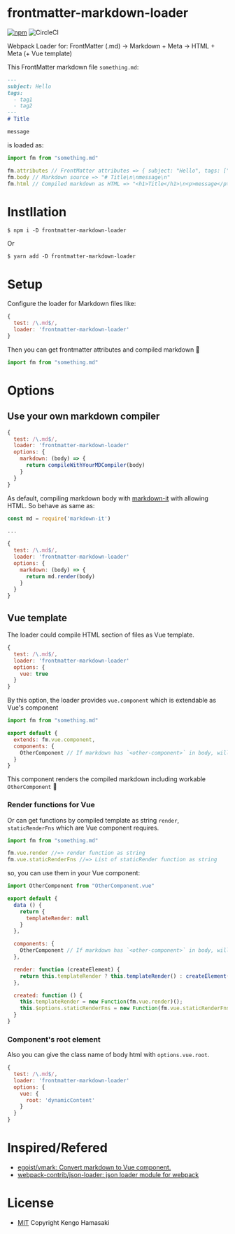# frontmatter-markdown-loader

[![npm](https://img.shields.io/npm/v/frontmatter-markdown-loader.svg?style=for-the-badge)](https://www.npmjs.com/package/frontmatter-markdown-loader)
![CircleCI](https://img.shields.io/circleci/project/github/hmsk/frontmatter-markdown-loader.svg?style=for-the-badge)


Webpack Loader for: FrontMatter (.md) -> Markdown + Meta -> HTML + Meta (+ Vue template)

This FrontMatter markdown file `something.md`:

```md
---
subject: Hello
tags:
  - tag1
  - tag2
---
# Title

message
```

is loaded as:

```js
import fm from "something.md"

fm.attributes // FrontMatter attributes => { subject: "Hello", tags: ["tag1", "tag2"] }
fm.body // Markdown source => "# Title\n\nmessage\n"
fm.html // Compiled markdown as HTML => "<h1>Title</h1>\n<p>message</p>\n"
```

# Instllation

```
$ npm i -D frontmatter-markdown-loader
```

Or

```
$ yarn add -D frontmatter-markdown-loader
```

# Setup

Configure the loader for Markdown files like:

```js
{
  test: /\.md$/,
  loader: 'frontmatter-markdown-loader'
}
```

Then you can get frontmatter attributes and compiled markdown 🎉

```js
import fm from "something.md"
```

# Options

## Use your own markdown compiler

```js
{
  test: /\.md$/,
  loader: 'frontmatter-markdown-loader'
  options: {
    markdown: (body) => {
      return compileWithYourMDCompiler(body)
    }
  }
}
```

As default, compiling markdown body with [markdown-it](https://www.npmjs.com/package/markdown-it) with allowing HTML. So behave as same as:

```js
const md = require('markdown-it')

...

{
  test: /\.md$/,
  loader: 'frontmatter-markdown-loader'
  options: {
    markdown: (body) => {
      return md.render(body)
    }
  }
}
```

## Vue template

The loader could compile HTML section of files as Vue template.

```js
{
  test: /\.md$/,
  loader: 'frontmatter-markdown-loader'
  options: {
    vue: true
  }
}
```

By this option, the loader provides `vue.component` which is extendable as Vue's component

```js
import fm from "something.md"

export default {
  extends: fm.vue.component,
  components: {
    OtherComponent // If markdown has `<other-component>` in body, will work :)
  }
}
```

This component renders the compiled markdown including workable `OtherComponent` 🎉

### Render functions for Vue

Or can get functions by compiled template as string `render`, `staticRenderFns` which are Vue component requires.


```js
import fm from "something.md"

fm.vue.render //=> render function as string
fm.vue.staticRenderFns //=> List of staticRender function as string
```

so, you can use them in your Vue component:

```js
import OtherComponent from "OtherComponent.vue"

export default {
  data () {
    return {
      templateRender: null
    }
  },

  components: {
    OtherComponent // If markdown has `<other-component>` in body, will work :)
  },

  render: function (createElement) {
    return this.templateRender ? this.templateRender() : createElement("div", "Rendering");
  },

  created: function () {
    this.templateRender = new Function(fm.vue.render)();
    this.$options.staticRenderFns = new Function(fm.vue.staticRenderFns)();
  }
}
```

### Component's root element

Also you can give the class name of body html with `options.vue.root`.

```js
{
  test: /\.md$/,
  loader: 'frontmatter-markdown-loader'
  options: {
    vue: {
      root: 'dynamicContent'
    }
  }
}
```

# Inspired/Refered

- [egoist/vmark: Convert markdown to Vue component.](https://github.com/egoist/vmark)
- [webpack-contrib/json-loader: json loader module for webpack](https://github.com/webpack-contrib/json-loader)

# License

- [MIT](LICENSE) Copyright Kengo Hamasaki
